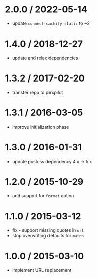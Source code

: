 
2.0.0 / 2022-05-14
==================

 * update `connect-cachify-static` to ~2

1.4.0 / 2018-12-27
==================

 * update and relax dependencies

1.3.2 / 2017-02-20
==================

 * transfer repo to pirxpilot

1.3.1 / 2016-03-05
==================

 * improve initialization phase

1.3.0 / 2016-01-31
==================

 * update postcss dependency 4.x -> 5.x

1.2.0 / 2015-10-29
==================

 * add support for `format` option

1.1.0 / 2015-03-12
==================

 * fix - support missing quotes in `url`
 * stop overwriting defaults for `match`

1.0.0 / 2015-03-10
==================

 * implement URL replacement
